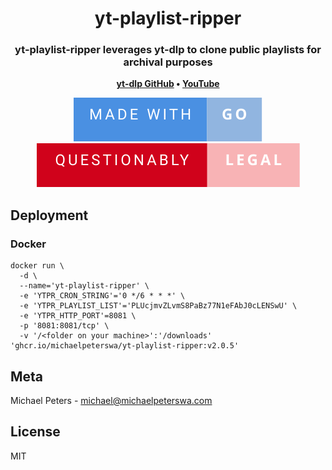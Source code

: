 <h1 align="center">
	yt-playlist-ripper
</h1>
<h3 align="center">
	yt-playlist-ripper leverages yt-dlp to clone public playlists for archival purposes
</h3>
<p align="center">
	<strong>
		<a href="https://github.com/yt-dlp/yt-dlp">yt-dlp GitHub</a>
		•
		<a href="https://youtube.com">YouTube</a>
	</strong>
</p>
<p align="center">
  <img alt="Made with Go" src=".github/images/made-with-go.svg">
  <img alt="Questionably Legal" src=".github/images/questionably-legal.svg">
</p>

## Deployment

### Docker

```
docker run \
  -d \
  --name='yt-playlist-ripper' \
  -e 'YTPR_CRON_STRING'='0 */6 * * *' \
  -e 'YTPR_PLAYLIST_LIST'='PLUcjmvZLvmS8PaBz77N1eFAbJ0cLENSwU' \
  -e 'YTPR_HTTP_PORT'=8081 \
  -p '8081:8081/tcp' \
  -v '/<folder on your machine>':'/downloads' 'ghcr.io/michaelpeterswa/yt-playlist-ripper:v2.0.5'
```

## Meta

Michael Peters - michael@michaelpeterswa.com
       
## License   
MIT

<!--

Reference Variables

-->

<!-- Badges -->
[questionably-legal-badge]: .github/images/questionably-legal.svg
[made-with-go-badge]: .github/images/made-with-go.svg

<!-- Links -->
[blank-reference-link]: #
[for-the-badge-link]: https://forthebadge.com
